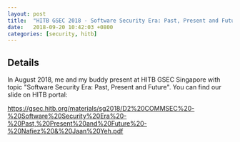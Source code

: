 ```yaml
---
layout: post
title:  "HITB GSEC 2018 - Software Security Era: Past, Present and Future"
date:   2018-09-20 10:42:03 +0800
categories: [security, hitb]
---
```


Details
-------
In August 2018, me and my buddy present at HITB GSEC Singapore with topic "Software Security Era: Past, Present and Future". You can find our slide on HITB portal:

https://gsec.hitb.org/materials/sg2018/D2%20COMMSEC%20-%20Software%20Security%20Era%20-%20Past,%20Present%20and%20Future%20-%20Nafiez%20&%20Jaan%20Yeh.pdf
